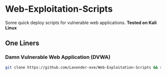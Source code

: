 # Web-Exploitation-Scripts

Some quick deploy scripts for vulnerable web applications. <b>Tested on Kali Linux</b>

## One Liners

### Damn Vulnerable Web Application (DVWA)
```bash
git clone https://github.com/Lavender-exe/Web-Exploitation-Scripts && sudo bash Web-Exploitation-Scripts/dvwa_install.sh
```
